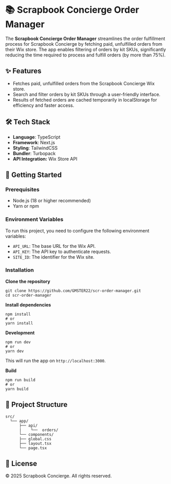 # 📚 Scrapbook Concierge Order Manager

The **Scrapbook Concierge Order Manager** streamlines the order fulfillment process for Scrapbook Concierge by fetching paid, unfulfilled orders from their Wix store. The app enables filtering of orders by kit SKUs, significantly reducing the time required to process and fulfill orders (by more than 75%).

## ✨ Features

- Fetches paid, unfulfilled orders from the Scrapbook Concierge Wix store.
- Search and filter orders by kit SKUs through a user-friendly interface.
- Results of fetched orders are cached temporarily in localStorage for efficiency and faster access.

## 🛠️ Tech Stack

* **Language**: TypeScript
* **Framework**: Next.js
* **Styling**: TailwindCSS
* **Bundler**: Turbopack
* **API Integration:** Wix Store API


## 🚀 Getting Started
### Prerequisites
* Node.js (18 or higher recommended)
* Yarn or npm

### Environment Variables

To run this project, you need to configure the following environment variables:

- `API_URL`: The base URL for the Wix API.
- `API_KEY`: The API key to authenticate requests.
- `SITE_ID`: The identifier for the Wix site.

### Installation

**Clone the repository**
```
git clone https://github.com/GMSTER22/scr-order-manager.git
cd scr-order-manager
```

**Install dependencies**
```
npm install
# or
yarn install
```

**Development**
```
npm run dev
# or
yarn dev
```
This will run the app on `http://localhost:3000`.

**Build**
```
npm run build
# or
yarn build
```


## 📂 Project Structure

    src/    
      └── app/    
          ├── api/    
          |    └──  orders/
          └── components/
          ├── global.css
          ├── layout.tsx
          └── page.tsx


## 📄 License

© 2025 Scrapbook Concierge. All rights reserved.
